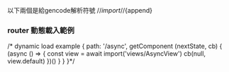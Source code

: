 
以下兩個是給gencode解析符號
//${import}
//${append}


### router 動態載入範例
/* dynamic load example
{
  path: '/async',
  getComponent (nextState, cb) {
    (async () => {
      const view = await import('views/AsyncView')
      cb(null, view.default)
    })()
  }
}
}*/